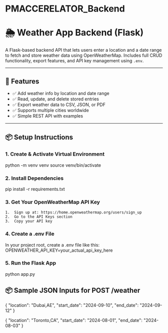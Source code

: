# PMACCERELATOR_Backend

# 🌦️ Weather App Backend (Flask)

A Flask-based backend API that lets users enter a location and a date range to fetch and store weather data using OpenWeatherMap. Includes full CRUD functionality, export features, and API key management using `.env`.

---

## 🚀 Features

- ✅ Add weather info by location and date range  
- ✅ Read, update, and delete stored entries  
- ✅ Export weather data to CSV, JSON, or PDF  
- ✅ Supports multiple cities worldwide  
- ✅ Simple REST API with examples

---

## 📦 Setup Instructions

### 1. Create & Activate Virtual Environment


python -m venv venv
source venv/bin/activate

### 2. Install Dependencies
pip install -r requirements.txt


### 3. Get Your OpenWeatherMap API Key

	1.	Sign up at: https://home.openweathermap.org/users/sign_up
	2.	Go to the API Keys section
	3.	Copy your API key

### 4. Create a .env File
In your project root, create a .env file like this:
OPENWEATHER_API_KEY=your_actual_api_key_here

### 5. Run the Flask App

python app.py

## 📦 Sample JSON Inputs for POST /weather
{
  "location": "Dubai,AE",
  "start_date": "2024-09-10",
  "end_date": "2024-09-12"
}

{
  "location": "Toronto,CA",
  "start_date": "2024-08-01",
  "end_date": "2024-08-03"
}


